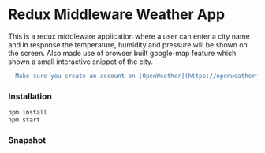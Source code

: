 # Redux Middleware Weather App

This is a redux middleware application where a user can enter a city name and in response the temperature, humidity and pressure will be shown on the screen.
Also made use of browser built google-map feature which  shown a small interactive snippet of the city.

```diff
- Make sure you create an account on [OpenWeather](https://openweathermap.org/forecast5) to generate your API KEY
```

### Installation
```sh
npm install
npm start
```

### Snapshot

